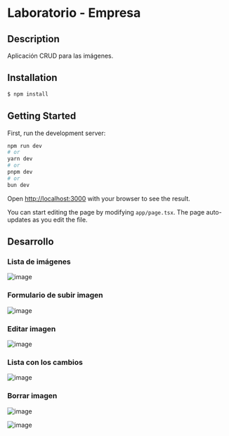 # Laboratorio - Empresa

## Description

Aplicación CRUD para las imágenes.

## Installation

```bash
$ npm install
```

## Getting Started

First, run the development server:

```bash
npm run dev
# or
yarn dev
# or
pnpm dev
# or
bun dev
```

Open [http://localhost:3000](http://localhost:3000) with your browser to see the result.

You can start editing the page by modifying `app/page.tsx`. The page auto-updates as you edit the file.

## Desarrollo

### Lista de imágenes

![image](https://github.com/user-attachments/assets/3d4f5e08-d4a8-479c-9236-4f552a11d2f1)

### Formulario de subir imagen

![image](https://github.com/user-attachments/assets/53dc2227-2c40-434f-b6f5-84bc80e1f8b8)

### Editar imagen

![image](https://github.com/user-attachments/assets/e9213af8-61c9-4c3b-ad91-fa2ac2201691)

### Lista con los cambios

![image](https://github.com/user-attachments/assets/8bb5270f-aace-420f-90e0-ac180fac0414)

### Borrar imagen

![image](https://github.com/user-attachments/assets/400d648d-1dec-4887-9a7a-d432b821f74c)

![image](https://github.com/user-attachments/assets/bdf6e8b7-3460-49e5-8f2a-8394516b307c)
